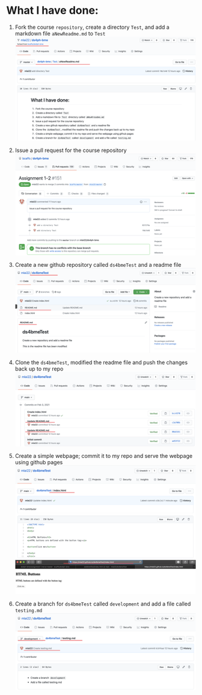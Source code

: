 # What I have done:

1. Fork the course `repository`, create a directory `Test`, and add a markdown file `aNewReadme.md` to `Test`
![fork](/Test/screenshots/assignment1_1.png)

2. Issue a pull request for the course repository
![pull request](/Test/screenshots/assignment1_2.png)

3. Create a new github repository called `ds4bmeTest` and a readme file
![respository ds4bmeTest](/Test/screenshots/assignment1_3.png)

4. Clone the `ds4bmeTest`, modified the readme file and push the changes back up to my repo
![modified README.md](/Test/screenshots/assignment1_4.png)

5. Create a simple webpage; commit it to my repo and serve the webpage using github pages
![repository ds4bmeTest](/Test/screenshots/assignment1_5_1.png)
![github webpage](/Test/screenshots/assignment1_5_2.png)

6. Create a branch for `ds4bmeTest` called `development` and add a file called `testing.md`
![new branch](/Test/screenshots/assignment1_6.png)
